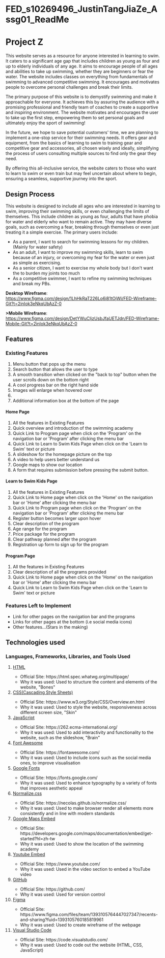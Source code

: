 # FED_s10269496_JustinTangJiaZe_Assg01_ReadMe
<h1> Project Z </h1>
<p> 
This website serves as a resource for anyone interested in learning to swim. It caters to a significant age gap that includes children as young as four and up to elderly individuals of any age. It aims to encourage people of all ages and abilities to take up swimming, whether they are beginners or fear the water. The website includes classes on everything from fundamentals of swimming to advanced competitive swimming. It encourages and motivates people to overcome personal challenges and break their limits.  

The primary purpose of this website is to demystify swimming and make it approachable for everyone. It achieves this by assuring the audience with a promising professional and friendly team of coaches to create a supportive and inspiring environment. The website motivates and encourages the user to take up the first step, empowering them to set personal goals and ultimately enjoy the sport of swimming!

In the future, we hope to save potential customers' time, we are planning to implement a one-stop service for their swimming needs. It offers gear and equipment, from the basics of learning to swim to training gear and competitive gear and accessories, all chosen wisely and ideally, simplifying the process of users consulting multiple sources to find only the gear they need. 

By offering this all-inclusive service, the website caters to those who want to learn to swim or even train but may feel uncertain about where to begin, ensuring a seamless, supportive journey into the sport.
</p>

<h2> Design Process </h2>
<p>
This website is designed to include all ages who are interested in learning to swim, improving their swimming skills, or even challenging the limits of themselves. This include children as young as four, adults that have phobia for water and elderly who want to remain active. They may have diverse goals, such as overcoming a fear, breaking through themselves or even just treating it a simple exercise. The primary users include:
</p>
<ul>
<li>As a parent, I want to search for swimming lessons for my children. (Mainly for water safety)</li>
<li>As an adult, I want to improve my swimming skills, learn to swim because of an injury, or overcoming my fear for the water or even just as simple as exercising. </li>
<li>As a senior citizen, I want to exercise my whole body but I don't want the to burden my joints too much</li>
<li>As a competitive swimmer, I want to refine my swimming techniques and break my PBs.</li>
</ul>

<b>Desktop Wireframe</b>: https://www.figma.com/design/1LhHkRaT226Lo6i81tOjWi/FED-Wireframe-Git?t=2inIok3eNkqUbAzZ-0

<b>>Mobile Wireframe</b>: https://www.figma.com/design/DetYWuCIjzUsbJfaUETJdn/FED-Wireframe-Mobile-Git?t=2inIok3eNkqUbAzZ-0

<h2> Features </h2>
<h3> Existing Features </h3>
<ol>
<li> Menu button that pops up the menu </li>
<li> Search button that allows the user to type </li>
<li> A smooth transition when clicked on the "back to top" button when the user scrolls down on the bottom right </li>
<li> A cool progress bar on the right hand side </li>
<li> Images will enlarge when hovered over <li>
<li> Additional information box at the bottom of the page </li>
</ol>

<h4> Home Page </h4>
<ol>
<li> All the features in Existing Features </li>
<li> Quick overview and introduction of the swimming academy </li>
<li> Quick Link to Program page when click on the 'Program' on the navigation bar or 'Program' after clicking the menu bar </li>
<li> Quick Link to Learn to Swim Kids Page when click on the 'Learn to Swim' text or picture </li>
<li> A slideshow for the homepage picture on the top </li>
<li> A video to help users better understand us </li>
<li> Google maps to show our location </li>
<li> A form that requires submission before pressing the submit button. </li>
</ol>

<h4> Learn to Swim Kids Page </h4>
<ol>
<li> All the features in Existing Features </li>
<li> Quick Link to Home page when click on the 'Home' on the navigation bar or 'Home' after clicking the menu bar </li>
<li> Quick Link to Program page when click on the 'Program' on the navigation bar or 'Program' after clicking the menu bar </li>
<li> Register button becomes larger upon hover </li>
<li> Clear description of the program </li>
<li> Age range for the program </li>
<li> Price package for the program </li>
<li> Clear pathway planned after the program </li>
<li> Registration up form to sign up for the program </li>
</ol>

<h4> Program Page </h4>
<ol>
<li> All the features in Existing Features </li>
<li> Clear description of all the programs provided </li>
<li> Quick Link to Home page when click on the 'Home' on the navigation bar or 'Home' after clicking the menu bar </li>
<li> Quick Link to Learn to Swim Kids Page when click on the 'Learn to Swim' text or picture </li>
</ol>

<h3> Features Left to Implement </h3>
<ul>
<li> Link for other pages on the navigation bar and the programs </li>
<li> Links for other pages at the bottom (i.e social media icons) </li>
<li> Other features...(Stars in the making) </li>
</ul>

<h2> Technologies used </h2>
<h3> Languages, Frameworks, Libraries, and Tools Used </h3>
<ol>
<li> <a href="https://html.spec.whatwg.org/multipage/"> HTML </a> </li> 
    <ul>
    <li> Official Site: https://html.spec.whatwg.org/multipage/ </li>
    <li> Why it was used: Used to structure the content and elements of the website, "Bones" </li>
    </ul>
<li> <a href="https://www.w3.org/Style/CSS/Overview.en.html"> CSS(Cascading Style Sheets) </a> </li> 
    <ul>
    <li> Official Site: https://www.w3.org/Style/CSS/Overview.en.html </li>
    <li> Why it was used: Used to style the website, responsiveness across different screen size, "Skin" </li>
    </ul>
<li> <a href="https://262.ecma-international.org/"> JavaScript </a> </li> 
    <ul>
    <li> Official Site: https://262.ecma-international.org/ </li>
    <li> Why it was used: Used to add interactivity and functionality to the website, such as the slideshow, "Brain" </li>
    </ul>
<li> <a href="https://fontawesome.com/"> Font Awesome </a> </li> 
    <ul>
    <li> Official Site: https://fontawesome.com/ </li>
    <li> Why it was used: Used to include icons such as the social media ones, to improve visualisation </li>
    </ul>
<li><a href="https://fonts.google.com/"> Google Fonts </a> </li> 
    <ul>
    <li> Official Site: https://fonts.google.com/ </li>
    <li> Why it was used: Used to enhance typography by a variety of fonts that improves aesthetic appeal </li>
    </ul>
<li> <a href="https://necolas.github.io/normalize.css/"> Normalize.css </a> </li> 
    <ul>
    <li> Official Site: https://necolas.github.io/normalize.css/ </li>
    <li> Why it was used: Used to make browser render all elements more consistently and in line with modern standards </li>
    </ul>
<li> <a href="https://developers.google.com/maps/documentation/embed/get-started?hl=zh-tw"> Google Maps Embed </a> </li> 
    <ul>
    <li> Official Site: https://developers.google.com/maps/documentation/embed/get-started?hl=zh-tw </li>
    <li> Why it was used: Used to show the location of the swimming academy </li>
    </ul>
<li> <a href="https://www.youtube.com/"> Youtube Embed </a> </li> 
    <ul>
    <li> Official Site: https://www.youtube.com/ </li>
    <li> Why it was used: Used in the video section to embed a YouTube video </li>
    </ul>
<li> <a href="https://github.com/"> GitHub </a> </li> 
    <ul>
    <li> Official Site: https://github.com/ </li>
    <li> Why it was used: Used for version control </li>
    </ul>
<li> <a href="https://www.figma.com/files/team/1393105764447027347/recents-and-sharing?fuid=1393105760185819961"> Figma </a></li> 
    <ul>
    <li> Official Site: https://www.figma.com/files/team/1393105764447027347/recents-and-sharing?fuid=1393105760185819961 </li>
    <li> Why it was used: Used to create wireframe of the webpage </li>
    </ul>
<li> <a href="https://code.visualstudio.com/"> Visual Studio Code </a> </li> 
    <ul>
    <li> Official Site: https://code.visualstudio.com/ </li>
    <li> Why it was used: Used to code out the website (HTML, CSS, JavaScript) </li>
    </ul>
</ol>